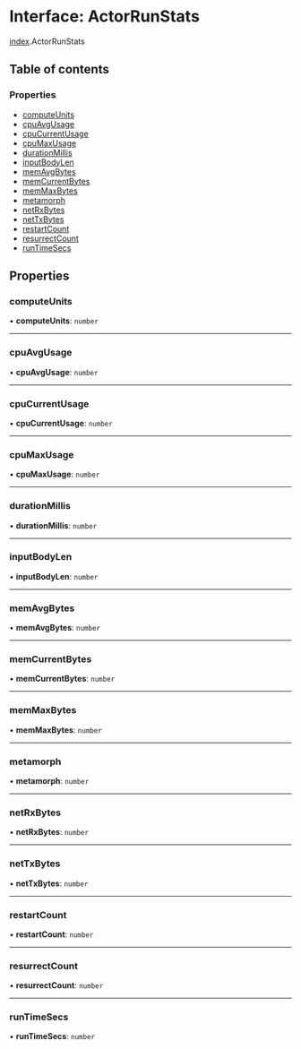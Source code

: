 # Interface: ActorRunStats

[index](../modules/index.md).ActorRunStats

## Table of contents

### Properties

- [computeUnits](index.ActorRunStats.md#computeunits)
- [cpuAvgUsage](index.ActorRunStats.md#cpuavgusage)
- [cpuCurrentUsage](index.ActorRunStats.md#cpucurrentusage)
- [cpuMaxUsage](index.ActorRunStats.md#cpumaxusage)
- [durationMillis](index.ActorRunStats.md#durationmillis)
- [inputBodyLen](index.ActorRunStats.md#inputbodylen)
- [memAvgBytes](index.ActorRunStats.md#memavgbytes)
- [memCurrentBytes](index.ActorRunStats.md#memcurrentbytes)
- [memMaxBytes](index.ActorRunStats.md#memmaxbytes)
- [metamorph](index.ActorRunStats.md#metamorph)
- [netRxBytes](index.ActorRunStats.md#netrxbytes)
- [netTxBytes](index.ActorRunStats.md#nettxbytes)
- [restartCount](index.ActorRunStats.md#restartcount)
- [resurrectCount](index.ActorRunStats.md#resurrectcount)
- [runTimeSecs](index.ActorRunStats.md#runtimesecs)

## Properties

### <a id="computeunits" name="computeunits"></a> computeUnits

• **computeUnits**: `number`

___

### <a id="cpuavgusage" name="cpuavgusage"></a> cpuAvgUsage

• **cpuAvgUsage**: `number`

___

### <a id="cpucurrentusage" name="cpucurrentusage"></a> cpuCurrentUsage

• **cpuCurrentUsage**: `number`

___

### <a id="cpumaxusage" name="cpumaxusage"></a> cpuMaxUsage

• **cpuMaxUsage**: `number`

___

### <a id="durationmillis" name="durationmillis"></a> durationMillis

• **durationMillis**: `number`

___

### <a id="inputbodylen" name="inputbodylen"></a> inputBodyLen

• **inputBodyLen**: `number`

___

### <a id="memavgbytes" name="memavgbytes"></a> memAvgBytes

• **memAvgBytes**: `number`

___

### <a id="memcurrentbytes" name="memcurrentbytes"></a> memCurrentBytes

• **memCurrentBytes**: `number`

___

### <a id="memmaxbytes" name="memmaxbytes"></a> memMaxBytes

• **memMaxBytes**: `number`

___

### <a id="metamorph" name="metamorph"></a> metamorph

• **metamorph**: `number`

___

### <a id="netrxbytes" name="netrxbytes"></a> netRxBytes

• **netRxBytes**: `number`

___

### <a id="nettxbytes" name="nettxbytes"></a> netTxBytes

• **netTxBytes**: `number`

___

### <a id="restartcount" name="restartcount"></a> restartCount

• **restartCount**: `number`

___

### <a id="resurrectcount" name="resurrectcount"></a> resurrectCount

• **resurrectCount**: `number`

___

### <a id="runtimesecs" name="runtimesecs"></a> runTimeSecs

• **runTimeSecs**: `number`
